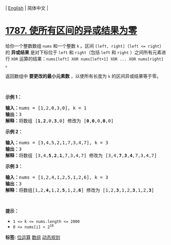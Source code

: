 | [English](README_EN.md) | 简体中文 |

# [1787. 使所有区间的异或结果为零](https://leetcode-cn.com/problems/make-the-xor-of-all-segments-equal-to-zero)
<p>给你一个整数数组 <code>nums</code>​​​ 和一个整数 <code>k</code>​​​​​ 。区间 <code>[left, right]</code>（<code>left <= right</code>）的 <strong>异或结果</strong> 是对下标位于 <code>left</code> 和 <code>right</code>（包括 <code>left</code> 和 <code>right</code> ）之间所有元素进行 <code>XOR</code> 运算的结果：<code>nums[left] XOR nums[left+1] XOR ... XOR nums[right]</code> 。</p>

<p>返回数组中 <strong>要更改的最小元素数</strong> ，以使所有长度为 <code>k</code> 的区间异或结果等于零。</p>

<p> </p>

<p><strong>示例 1：</strong></p>

<pre>
<strong>输入：</strong>nums = [1,2,0,3,0], k = 1
<strong>输出：</strong>3
<strong>解释：</strong>将数组 [<strong>1</strong>,<strong>2</strong>,0,<strong>3</strong>,0] 修改为 [<strong>0</strong>,<strong>0</strong>,0,<strong>0</strong>,0]
</pre>

<p><strong>示例 2：</strong></p>

<pre>
<strong>输入：</strong>nums = [3,4,5,2,1,7,3,4,7], k = 3
<strong>输出：</strong>3
<strong>解释：</strong>将数组 [3,4,<strong>5</strong>,<strong>2</strong>,<strong>1</strong>,7,3,4,7] 修改为 [3,4,<strong>7</strong>,<strong>3</strong>,<strong>4</strong>,7,3,4,7]
</pre>

<p><strong>示例 3：</strong></p>

<pre>
<strong>输入：</strong>nums = [1,2,4,1,2,5,1,2,6], k = 3
<strong>输出：</strong>3
<strong>解释：</strong>将数组[1,2,<strong>4,</strong>1,2,<strong>5</strong>,1,2,<strong>6</strong>] 修改为 [1,2,<strong>3</strong>,1,2,<strong>3</strong>,1,2,<strong>3</strong>]</pre>

<p> </p>

<p><strong>提示：</strong></p>

<ul>
	<li><code>1 <= k <= nums.length <= 2000</code></li>
	<li><code>​​​​​​0 <= nums[i] < 2<sup>10</sup></code></li>
</ul>

**标签:**  [位运算](https://leetcode-cn.com/tag/bit-manipulation) [数组](https://leetcode-cn.com/tag/array) [动态规划](https://leetcode-cn.com/tag/dynamic-programming) 